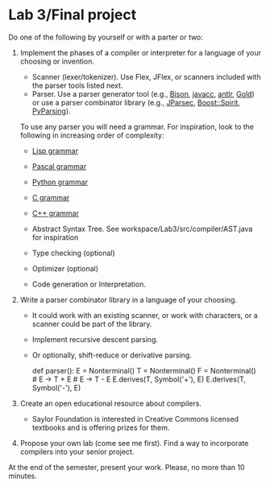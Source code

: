 # Lab 3/Final project

Do one of the following by yourself or with a parter or two:

1. Implement the phases of a compiler or interpreter for a language of your choosing or invention.

	* Scanner (lexer/tokenizer). Use Flex, JFlex, or scanners included with the parser tools listed next.
	* Parser. Use a parser generator tool (e.g., [Bison](http://www.gnu.org/software/bison/), [javacc](https://javacc.java.net/), [antlr](http://www.antlr.org/), [Gold](http://goldparser.org/)) or use a parser combinator library (e.g., [JParsec](https://github.com/abailly/jparsec), [Boost::Spirit](http://boost-spirit.com/home/), [PyParsing](http://pyparsing.wikispaces.com/)).

	To use any parser you will need a grammar. For inspiration, look to the following in increasing order of complexity:

	* [Lisp grammar](http://ragnermagalhaes.blogspot.com/2007/08/bison-lisp-grammar.html)
	* [Pascal grammar](http://www.cs.utexas.edu/~novak/grammar.html)
	* [Python grammar](http://docs.python.org/2/reference/grammar.html)
	* [C grammar](http://www.lysator.liu.se/c/ANSI-C-grammar-y.html)
	* [C++ grammar](http://www.nongnu.org/hcb/)

	* Abstract Syntax Tree. See workspace/Lab3/src/compiler/AST.java for inspiration
	* Type checking (optional)
	* Optimizer (optional)
	* Code generation or Interpretation.

2. Write a parser combinator library in a language of your choosing.

	* It could work with an existing scanner, or work with characters, or a scanner could be part of the library.
	* Implement recursive descent parsing.
	* Or optionally, shift-reduce or derivative parsing.

		def parser():
			E = Nonterminal()
			T = Nonterminal()
			F = Nonterminal()
			# E -> T + E
			# E -> T - E
			E.derives(T, Symbol('+'), E)
			E.derives(T, Symbol('-'), E)

3. Create an open educational resource about compilers.

	* Saylor Foundation is interested in Creative Commons licensed textbooks and is offering prizes for them.

4. Propose your own lab (come see me first). Find a way to incorporate compilers into your senior project.

At the end of the semester, present your work. Please, no more than 10 minutes.
